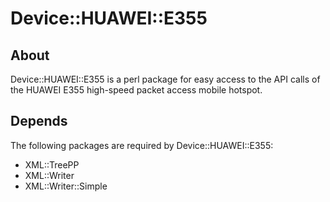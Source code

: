 Device::HUAWEI::E355
====================

About
-----

Device::HUAWEI::E355 is a perl package for easy access to the API calls
of the HUAWEI E355 high-speed packet access mobile hotspot.


Depends
-------

The following packages are required by Device::HUAWEI::E355:
* XML::TreePP
* XML::Writer
* XML::Writer::Simple
